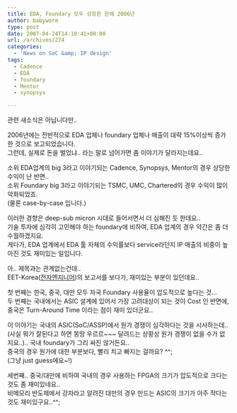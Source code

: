 ```yaml
---
title: EDA, Foundary 모두 성장한 한해 2006년
author: babyworm
type: post
date: 2007-04-24T14:10:41+00:00
url: /archives/274
categories:
  - 'News on SoC &amp; IP design'
tags:
  - Cadence
  - EDA
  - foundary
  - Mentor
  - synopsys

---
```

관련 새소식은 아닙니다만..

2006년에는 전반적으로 EDA 업체나 foundary 업체나 매출이 대략 15%이상씩 증가한 것으로 보고되었습니다.  
그런데, 실제로 돈을 벌었냐.. 라는 말로 넘어가면 좀 이야기가 달라지는데요.. 

소위 EDA업계의 big 3라고 이야기되는 Cadence, Synopsys, Mentor의 경우 상당한 수익이 난 반면..  
소위 Foundary big 3라고 이야기되는 TSMC, UMC, Chartered의 경우 수익이 많이 악화되었죠.  
(물론 case-by-case 입니다.)

이러한 경향은 deep-sub micron 시대로 들어서면서 더 심해진 듯 한데요..  
기술 투자에 심각히 고민해야 하는 foundary에 비하여, EDA 업계의 경우 약간은 좀 더 수월하겠지요.  
게다가, EDA 업계에서 EDA 툴 자체의 수익률보다 service라던지 IP 매출의 비중이 높아진 것도 재미있는 일입니다. 

아.. 제목과는 관계없는건데..  
EET-Korea(<A href="http://www.eetkorea.com/" target=_blank>전자엔지니어</A>)의 보고서를 보다가, 재미있는 부분이 있던데요..

첫 번째는 한국, 중국, 대만 모두 자국 Foundary 사용율이 압도적으로 높다는 것&#8230;  
두 번째는 국내에서는 ASIC 설계에 있어서 가장 고려대상이 되는 것이 Cost 인 반면에, 중국은 Turn-Around Time 이라는 점이 재미 있더군요..

이 이야기는 국내의 ASIC(SoC/ASSP)에서 원가 경쟁이 심각하다는 것을 시사하는데.. (사실 뭐가 잘된다고 하면 몽땅 우르르~~~ 달려드는 상황상 원가 경쟁이 없을 수가 없지요..).. 국내 foundary가 그리 싸진 않거든요..  
중국의 경우 원가에 대한 부분보다, 빨리 치고 빠지는 걸까요? ^^;  
(그냥 just guess에요~!)

세번째.. 중국/대만에 비하여 국내의 경우 사용하는 FPGA의 크기가 압도적으로 크다는 것도 좀 재미있네요..  
비메모리 반도체에서 강자라고 알려진 대만의 경우 만드는 ASIC의 크기가 아주 작다는 것도 재미있구요..^^;